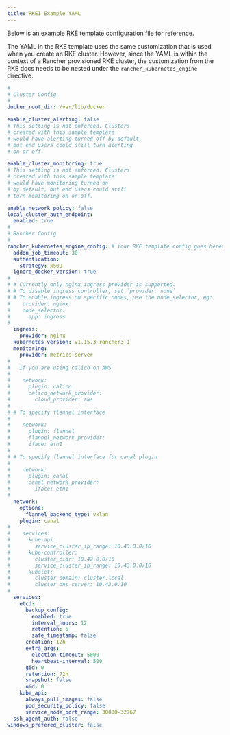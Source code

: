 ```yaml
---
title: RKE1 Example YAML
---
```


<head>
  <link rel="canonical" href="https://ranchermanager.docs.rancher.com/reference-guides/rke1-template-example-yaml"/>
</head>

<EOLRKE1Warning />

Below is an example RKE template configuration file for reference.

The YAML in the RKE template uses the same customization that is used when you create an RKE cluster. However, since the YAML is within the context of a Rancher provisioned RKE cluster, the customization from the RKE docs needs to be nested under the `rancher_kubernetes_engine` directive.

```yaml
#
# Cluster Config
#
docker_root_dir: /var/lib/docker

enable_cluster_alerting: false
# This setting is not enforced. Clusters
# created with this sample template
# would have alerting turned off by default,
# but end users could still turn alerting
# on or off.

enable_cluster_monitoring: true
# This setting is not enforced. Clusters
# created with this sample template
# would have monitoring turned on
# by default, but end users could still
# turn monitoring on or off.

enable_network_policy: false
local_cluster_auth_endpoint:
  enabled: true
#
# Rancher Config
#
rancher_kubernetes_engine_config: # Your RKE template config goes here.
  addon_job_timeout: 30
  authentication:
    strategy: x509
  ignore_docker_version: true
#
# # Currently only nginx ingress provider is supported.
# # To disable ingress controller, set `provider: none`
# # To enable ingress on specific nodes, use the node_selector, eg:
#    provider: nginx
#    node_selector:
#      app: ingress
#
  ingress:
    provider: nginx
  kubernetes_version: v1.15.3-rancher3-1
  monitoring:
    provider: metrics-server
#
#   If you are using calico on AWS
#
#    network:
#      plugin: calico
#      calico_network_provider:
#        cloud_provider: aws
#
# # To specify flannel interface
#
#    network:
#      plugin: flannel
#      flannel_network_provider:
#      iface: eth1
#
# # To specify flannel interface for canal plugin
#
#    network:
#      plugin: canal
#      canal_network_provider:
#        iface: eth1
#
  network:
    options:
      flannel_backend_type: vxlan
    plugin: canal
#
#    services:
#      kube-api:
#        service_cluster_ip_range: 10.43.0.0/16
#      kube-controller:
#        cluster_cidr: 10.42.0.0/16
#        service_cluster_ip_range: 10.43.0.0/16
#      kubelet:
#        cluster_domain: cluster.local
#        cluster_dns_server: 10.43.0.10
#
  services:
    etcd:
      backup_config:
        enabled: true
        interval_hours: 12
        retention: 6
        safe_timestamp: false
      creation: 12h
      extra_args:
        election-timeout: 5000
        heartbeat-interval: 500
      gid: 0
      retention: 72h
      snapshot: false
      uid: 0
    kube_api:
      always_pull_images: false
      pod_security_policy: false
      service_node_port_range: 30000-32767
  ssh_agent_auth: false
windows_prefered_cluster: false
```